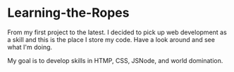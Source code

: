 # Learning-the-Ropes
From my first project to the latest.
I decided to pick up web development as a skill and this is the place I store my code. 
Have a look around and see what I'm doing. 

My goal is to develop skills in HTMP, CSS, JSNode, and world domination.
